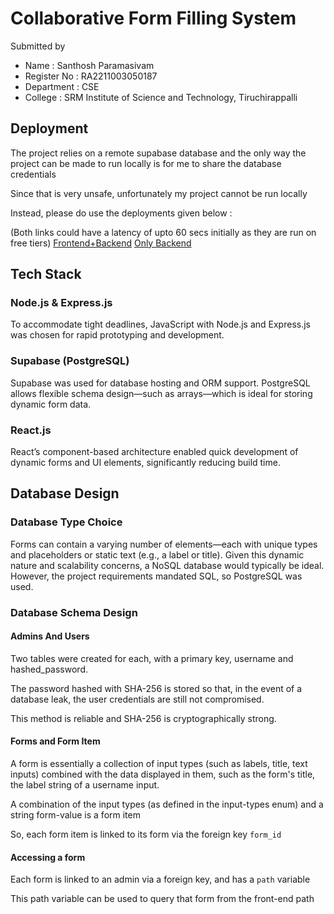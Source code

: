 # Collaborative Form Filling System

Submitted by

- Name : Santhosh Paramasivam
- Register No : RA2211003050187
- Department : CSE
- College : SRM Institute of Science and Technology, Tiruchirappalli

## Deployment

The project relies on a remote supabase database and the only way the project can be made to run locally is for me to share the database credentials

Since that is very unsafe, unfortunately my project cannot be run locally

Instead, please do use the deployments given below :

(Both links could have a latency of upto 60 secs initially as they are run on free tiers)
[Frontend+Backend](https://collaborative-form-frontend.vercel.app/)
[Only Backend](https://collaborative-form-soq1.onrender.com)

## Tech Stack

### Node.js & Express.js

To accommodate tight deadlines, JavaScript with Node.js and Express.js was chosen for rapid prototyping and development.

### Supabase (PostgreSQL)

Supabase was used for database hosting and ORM support. PostgreSQL allows flexible schema design—such as arrays—which is ideal for storing dynamic form data.

### React.js

React’s component-based architecture enabled quick development of dynamic forms and UI elements, significantly reducing build time.

## Database Design

### Database Type Choice

Forms can contain a varying number of elements—each with unique types and placeholders or static text (e.g., a label or title).
Given this dynamic nature and scalability concerns, a NoSQL database would typically be ideal. However, the project requirements mandated SQL, so PostgreSQL was used.

### Database Schema Design

#### Admins And Users

Two tables were created for each, with a primary key, username and hashed_password.

The password hashed with SHA-256 is stored so that, in the event of a database leak, the user credentials are still not compromised.

This method is reliable and SHA-256 is cryptographically strong.

#### Forms and Form Item

A form is essentially a collection of input types (such as labels, title, text inputs) combined with the data displayed in them, such as the form's title, the label string of a username input.

A combination of the input types (as defined in the input-types enum) and a string form-value is a form item

So, each form item is linked to its form via the foreign key `form_id`

#### Accessing a form

Each form is linked to an admin via a foreign key, and has a `path` variable

This path variable can be used to query that form from the front-end path
